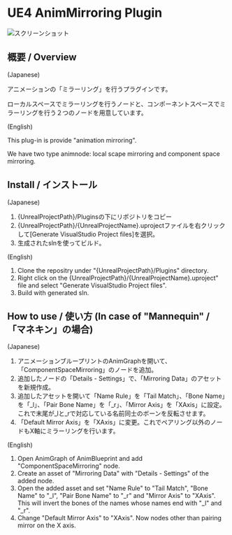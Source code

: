 # UE4 AnimMirroring Plugin

![スクリーンショット](https://media.githubusercontent.com/media/mamemame360/AnimMirroring/master/images/screenshot.png "screenshot")

## 概要 / Overview

(Japanese)

アニメーションの「ミラーリング」を行うプラグインです。

ローカルスペースでミラーリングを行うノードと、コンポーネントスペースでミラーリングを行う２つのノードを用意しています。


(English)

This plug-in is provide "animation mirroring".

We have two type animnode: local scape mirroring and component space mirroring.


## Install / インストール

(Japanese)

1. {UnrealProjectPath}/Pluginsの下にリポジトリをコピー
2. {UnrealProjectPath}/{UnrealProjectName}.uprojectファイルを右クリックして[Generate VisualStudio Project files]を選択。
3. 生成されたslnを使ってビルド。


(English)

1. Clone the repositry under "{UnrealProjectPath}/Plugins" directory.
2. Right click on the {UnrealProjectPath}/{UnrealProjectName}.uproject" file and select "Generate VisualStudio Project files".
3. Build with generated sln.

## How to use / 使い方 (In case of "Mannequin" / 「マネキン」の場合)

(Japanese)

1. アニメーションブループリントのAnimGraphを開いて、「ComponentSpaceMirroring」のノードを追加。
2. 追加したノードの「Details - Settings」で、「Mirroring Data」のアセットを新規作成。
3. 追加したアセットを開いて「Name Rule」を「Tail Match」、「Bone Name」を「_l」、「Pair Bone Name」を「_r」、「Mirror Axis」を「XAxis」に設定。
これで末尾が_lと_rで対応している名前同士のボーンを反転させます。
4. 「Default Mirror Axis」を「XAxis」に変更。これでペアリング以外のノードもX軸にミラーリングを行います。


(English)

1. Open AnimGraph of AnimBlueprint and add "ComponentSpaceMirroring" node.
2. Create an asset of "Mirroring Data" with "Details - Settings" of the added node.
3. Open the added asset and set "Name Rule" to "Tail Match", "Bone Name" to "_l", "Pair Bone Name" to "_r" and "Mirror Axis" to "XAxis".
This will invert the bones of the names whose names end with "_l" and "_r".
4. Change "Default Mirror Axis" to "XAxis". Now nodes other than pairing mirror on the X axis.
